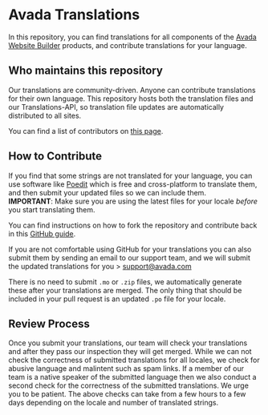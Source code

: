 # Avada Translations

In this repository, you can find translations for all components of the [Avada Website Builder](https://avada.com/) products, and contribute translations for your language.

## Who maintains this repository

Our translations are community-driven. Anyone can contribute translations for their own language. This repository hosts both the translation files and our Translations-API, so translation file updates are automatically distributed to all sites.

You can find a list of contributors on [this page](https://github.com/Theme-Fusion/Localization-l10n/graphs/contributors).

## How to Contribute

If you find that some strings are not translated for your language, you can use software like [Poedit](https://poedit.net/) which is free and cross-platform to translate them, and then submit your updated files so we can include them.  
**IMPORTANT**: Make sure you are using the latest files for your locale _before_ you start translating them.

You can find instructions on how to fork the repository and contribute back in this [GitHub guide](https://guides.github.com/activities/forking/#making-a-pull-request).

If you are not comfortable using GitHub for your translations you can also submit them by sending an email to our support team, and we will submit the updated translations for you > support@avada.com

There is no need to submit `.mo` or `.zip` files, we automatically generate these after your translations are merged. The only thing that should be included in your pull request is an updated `.po` file for your locale.

## Review Process

Once you submit your translations, our team will check your translations and after they pass our inspection they will get merged. While we can not check the correctness of submitted translations for all locales, we check for abusive language and malintent such as spam links. If a member of our team is a native speaker of the submitted language then we also conduct a second check for the correctness of the submitted translations.
We urge you to be patient. The above checks can take from a few hours to a few days depending on the locale and number of translated strings.
